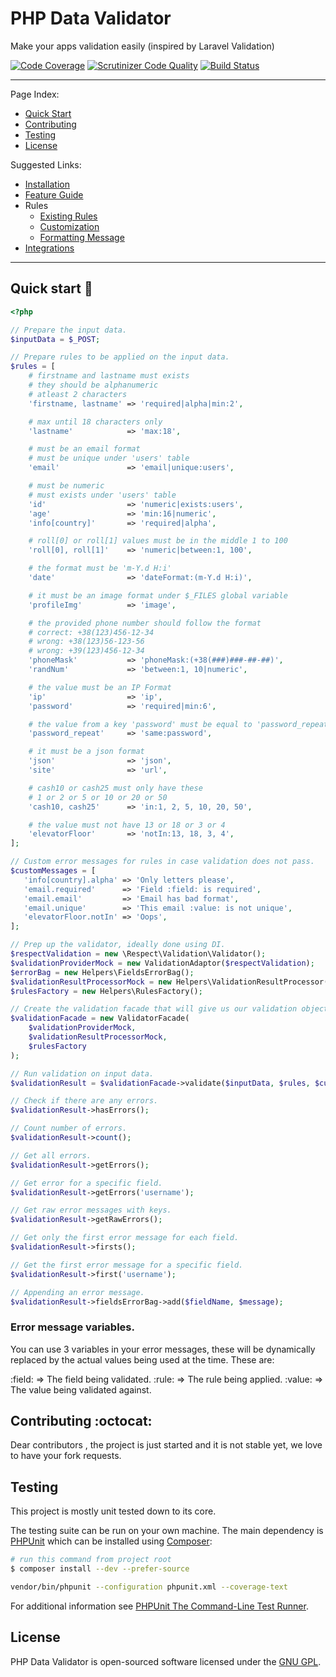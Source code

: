 # PHP Data Validator

Make your apps validation easily (inspired by Laravel Validation)

[![Code Coverage](https://scrutinizer-ci.com/g/the-support-group/request-validator/badges/coverage.png?b=master)](https://scrutinizer-ci.com/g/the-support-group/request-validator/?branch=master)
[![Scrutinizer Code Quality](https://scrutinizer-ci.com/g/the-support-group/request-validator/badges/quality-score.png?b=master)](https://scrutinizer-ci.com/g/the-support-group/request-validator/?branch=master)
[![Build Status](https://scrutinizer-ci.com/g/the-support-group/request-validator/badges/build.png?b=master)](https://scrutinizer-ci.com/g/the-support-group/request-validator/build-status/master)

---

Page Index:
- [Quick Start](#quick-start)
- [Contributing](#contributing)
- [Testing](#testing)
- [License](#license)

Suggested Links:
- [Installation](/docs/installation.md)
- [Feature Guide](/docs/feature-guide.md)
- Rules
    - [Existing Rules](/docs/rules.md)
    - [Customization](/docs/rules-customization.md)
    - [Formatting Message](/docs/formatting-message.md)
- [Integrations](/docs/integrations.md)

----

<a name="quick-start"></a>
## Quick start :rocket:
```php
<?php

// Prepare the input data.
$inputData = $_POST;

// Prepare rules to be applied on the input data.
$rules = [
    # firstname and lastname must exists
    # they should be alphanumeric
    # atleast 2 characters
    'firstname, lastname' => 'required|alpha|min:2',

    # max until 18 characters only
    'lastname'            => 'max:18',

    # must be an email format
    # must be unique under 'users' table
    'email'               => 'email|unique:users',

    # must be numeric
    # must exists under 'users' table
    'id'                  => 'numeric|exists:users',
    'age'                 => 'min:16|numeric',
    'info[country]'       => 'required|alpha',

    # roll[0] or roll[1] values must be in the middle 1 to 100
    'roll[0], roll[1]'    => 'numeric|between:1, 100',

    # the format must be 'm-Y.d H:i'
    'date'                => 'dateFormat:(m-Y.d H:i)',

    # it must be an image format under $_FILES global variable
    'profileImg'          => 'image',

    # the provided phone number should follow the format
    # correct: +38(123)456-12-34
    # wrong: +38(123)56-123-56
    # wrong: +39(123)456-12-34
    'phoneMask'           => 'phoneMask:(+38(###)###-##-##)',
    'randNum'             => 'between:1, 10|numeric',

    # the value must be an IP Format
    'ip'                  => 'ip',
    'password'            => 'required|min:6',

    # the value from a key 'password' must be equal to 'password_repeat' value
    'password_repeat'     => 'same:password',

    # it must be a json format
    'json'                => 'json',
    'site'                => 'url',

    # cash10 or cash25 must only have these
    # 1 or 2 or 5 or 10 or 20 or 50
    'cash10, cash25'      => 'in:1, 2, 5, 10, 20, 50',

    # the value must not have 13 or 18 or 3 or 4
    'elevatorFloor'       => 'notIn:13, 18, 3, 4',
];

// Custom error messages for rules in case validation does not pass.
$customMessages = [
   'info[country].alpha' => 'Only letters please',
   'email.required'      => 'Field :field: is required',
   'email.email'         => 'Email has bad format',
   'email.unique'        => 'This email :value: is not unique',
   'elevatorFloor.notIn' => 'Oops',
];

// Prep up the validator, ideally done using DI.
$respectValidation = new \Respect\Validation\Validator();
$validationProviderMock = new ValidationAdaptor($respectValidation);
$errorBag = new Helpers\FieldsErrorBag();
$validationResultProcessorMock = new Helpers\ValidationResultProcessor($errorBag);
$rulesFactory = new Helpers\RulesFactory();

// Create the validation facade that will give us our validation object to work with.
$validationFacade = new ValidatorFacade(
    $validationProviderMock,
    $validationResultProcessorMock,
    $rulesFactory
);

// Run validation on input data.
$validationResult = $validationFacade->validate($inputData, $rules, $customMessages);

// Check if there are any errors.
$validationResult->hasErrors();

// Count number of errors.
$validationResult->count();

// Get all errors.
$validationResult->getErrors();

// Get error for a specific field.
$validationResult->getErrors('username');

// Get raw error messages with keys.
$validationResult->getRawErrors();

// Get only the first error message for each field.
$validationResult->firsts();

// Get the first error message for a specific field.
$validationResult->first('username');

// Appending an error message.
$validationResult->fieldsErrorBag->add($fieldName, $message);
```

### Error message variables.

You can use 3 variables in your error messages, these will be dynamically replaced by the actual values being used at the time. These are:

:field: => The field being validated.
:rule: => The rule being applied.
:value: => The value being validated against.


<a name="contributing"></a>
## Contributing :octocat:

Dear contributors , the project is just started and it is not stable yet, we love to have your fork requests.


<a name="testing"></a>
## Testing

This project is mostly unit tested down to its core.

The testing suite can be run on your own machine. The main dependency is [PHPUnit](https://github.com/sebastianbergmann/phpunit) which can be installed using [Composer](http://getcomposer.org):

```sh
# run this command from project root
$ composer install --dev --prefer-source
```

```sh
vendor/bin/phpunit --configuration phpunit.xml --coverage-text
```

For additional information see [PHPUnit The Command-Line Test Runner](http://phpunit.de/manual/current/en/textui.html).

<a name="license"></a>
## License

PHP Data Validator is open-sourced software licensed under the [GNU GPL](LICENSE).
